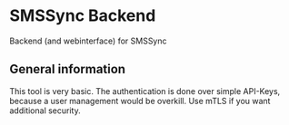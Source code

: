 # SMSSync Backend
Backend (and webinterface) for SMSSync


## General information
This tool is very basic. The authentication is done over simple API-Keys, because a user management would be overkill. Use mTLS if you want additional security.
